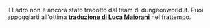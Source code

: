 Il Ladro non è ancora stato tradotto dal team di dungeonworld.it. Puoi appoggiarti all'ottima **[traduzione di Luca Maiorani](/pdf/ladro.pdf)** nel frattempo.
